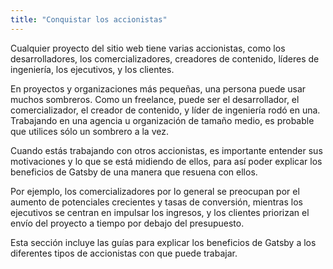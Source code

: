 ```yaml
---
title: "Conquistar los accionistas"
---
```


Cualquier proyecto del sitio web tiene varias accionistas, como los desarrolladores, los comercializadores, creadores de contenido, líderes de ingeniería, los ejecutivos, y los clientes.

En proyectos y organizaciones más pequeñas, una persona puede usar muchos sombreros. Como un freelance, puede ser el desarrollador, el comercializador, el creador de contenido, y líder de ingeniería rodó en una. Trabajando en una agencia u organización de tamaño medio, es probable que utilices sólo un sombrero a la vez.

Cuando estás trabajando con otros accionistas, es importante entender sus motivaciones y lo que se está midiendo de ellos, para así poder explicar los beneficios de Gatsby de una manera que resuena con ellos.

Por ejemplo, los comercializadores por lo general se preocupan por el aumento de potenciales crecientes y tasas de conversión, mientras los ejecutivos se centran en impulsar los ingresos, y los clientes priorizan el envío del proyecto a tiempo por debajo del presupuesto.

Esta sección incluye las guías para explicar los beneficios de Gatsby a los diferentes tipos de accionistas con que puede trabajar.

<GuideList slug={props.slug} />

